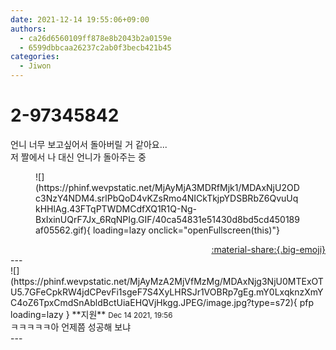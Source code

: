 ```yaml
---
date: 2021-12-14 19:55:06+09:00
authors:
  - ca26d6560109ff878e8b2043b2a0159e
  - 6599dbbcaa26237c2ab0f3becb421b45
categories:
  - Jiwon
---
```


# 2-97345842

<div class="post-container" markdown="1">
<div class="content-container md-sidebar__scrollwrap" markdown="1">

언니 너무 보고싶어서 돌아버릴 거 같아요...<br>저 짤에서 나 대신 언니가 돌아주는 중
<figure markdown="1">
![](https://phinf.wevpstatic.net/MjAyMjA3MDRfMjk1/MDAxNjU2ODc3NzY4NDM4.srlPbQoD4vKZsRmo4NICkTkjpYDSBRbZ6QvuUqkHHlAg.43FTqPTWDMCdfXQ1R1Q-Ng-BxIxinUQrF7Jx_6RqNPIg.GIF/40ca54831e51430d8bd5cd450189af05562.gif){ loading=lazy onclick="openFullscreen(this)"}
</figure>


</div>
</div>

<div style="text-align: right;" markdown="1">
<a href="https://weverse.io/fromis9/fanpost/2-97345842" style="text-align: right;">:material-share:{.big-emoji}</a>
</div>
---

<div class="comments-container md-sidebar__scrollwrap" markdown="1">
<div class="comment" markdown="1">
<div class='id-container' markdown="1">
![](https://phinf.wevpstatic.net/MjAyMzA2MjVfMzMg/MDAxNjg3NjU0MTExOTU5.7GFeCpkRW4jdCPevFi1sgeF7S4XyLHRSJr1VOBRp7gEg.mY0LxqknzXmYC4oZ6TpxCmdSnAbldBctUiaEHQVjHkgg.JPEG/image.jpg?type=s72){ pfp loading=lazy }
**<span class="artist">지원</span>** <small>Dec 14 2021, 19:56</small><br>
</div>
<div class='comment-body' markdown="1">
ㅋㅋㅋㅋㅋ아 언제쯤 성공해 보냐
</div>
</div>
</div>
---
